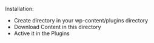 Installation:

- Create directory in your wp-content/plugins directory
- Download Content in this directory
- Active it in the Plugins
